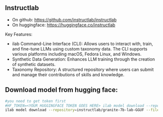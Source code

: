
## Instructlab
- On github: https://github.com/instructlab/instructlab
- On huggingface: https://huggingface.co/instructlab

Key Features:

- ilab Command-Line Interface (CLI): Allows users to interact with, train, and fine-tune LLMs using custom taxonomy data. The CLI supports various platforms including macOS, Fedora Linux, and Windows.
- Synthetic Data Generation: Enhances LLM training through the creation of synthetic datasets.
- Taxonomy Repository: A structured repository where users can submit and manage their contributions of skills and knowledge.

## Download model from hugging face:
```bash
#you need to get token first
#HF_TOKEN=<YOUR HUGGINGFACE TOKEN GOES HERE> ilab model download --repository=TheBloke/Mixtral-8x7B-Instruct-v0.1-GGUF --filename=mixtral-8x7b-instruct-v0.1.Q4_K_M.gguf
ilab model download --repository=instructlab/granite-7b-lab-GGUF --filename=granite-7b-lab-Q4_K_M.gguf
```

